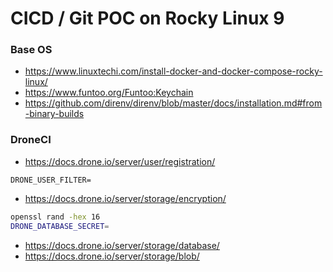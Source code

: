 # CICD / Git POC on Rocky Linux 9

### Base OS

* https://www.linuxtechi.com/install-docker-and-docker-compose-rocky-linux/
* https://www.funtoo.org/Funtoo:Keychain
* https://github.com/direnv/direnv/blob/master/docs/installation.md#from-binary-builds


### DroneCI

* https://docs.drone.io/server/user/registration/
```
DRONE_USER_FILTER=
```

* https://docs.drone.io/server/storage/encryption/
```sh
openssl rand -hex 16
DRONE_DATABASE_SECRET=
```

* https://docs.drone.io/server/storage/database/
* https://docs.drone.io/server/storage/blob/
